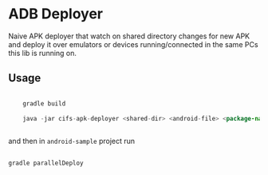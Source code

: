# ADB Deployer

Naive APK deployer that watch on shared directory changes for new APK and deploy it over emulators
or devices running/connected in the same PCs this lib is running on.
 
Usage
----

``` java

    gradle build
    
    java -jar cifs-apk-deployer <shared-dir> <android-file> <package-name>
    
```

and then in `android-sample` project run

``` gradle
 
gradle parallelDeploy

```






